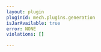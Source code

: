 ```yaml
---
layout: plugin
pluginId: mech.plugins.generation
isJarAvailable: true
error: NONE
violations: []

---
```

